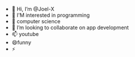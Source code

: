 - 👋 Hi, I’m @Joel-X
- 👀 I'M interested in programming
- 🌱 computer science
- 💞️ I’m looking to collaborate on app development
- 📫 youtube
- 😄funny
- ⚡ 

<!---
Joel-X-art/Joel-X-art is a ✨ special ✨ repository because its `README.md` (this file) appears on your GitHub profile.
You can click the Preview link to take a look at your changes.
--->
